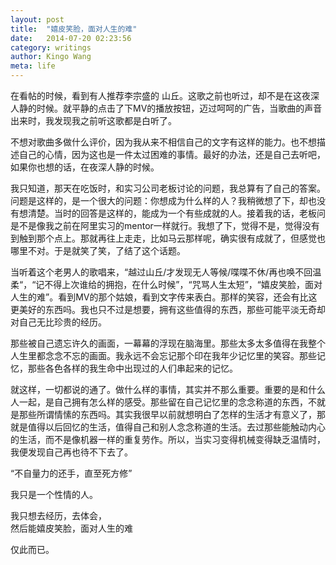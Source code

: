 ```yaml
---
layout: post 
title:  "嬉皮笑脸，面对人生的难"
date:   2014-07-20 02:23:56
category: writings
author: Kingo Wang
meta: life
---
```


在看帖的时候，看到有人推荐李宗盛的 山丘。这歌之前也听过，却不是在这夜深人静的时候。就平静的点击了下MV的播放按钮，迈过呵呵的广告，当歌曲的声音出来时，我发现我之前听这歌都是白听了。

不想对歌曲多做什么评价，因为我从来不相信自己的文字有这样的能力。也不想描述自己的心情，因为这也是一件太过困难的事情。最好的办法，还是自己去听吧，如果你也想的话，在夜深人静的时候。

我只知道，那天在吃饭时，和实习公司老板讨论的问题，我总算有了自己的答案。问题是这样的，是一个很大的问题：你想成为什么样的人？我稍微想了下，却也没有想清楚。当时的回答是这样的，能成为一个有些成就的人。接着我的话，老板问是不是像我之前在阿里实习的mentor一样就行。我想了下，觉得不是，觉得没有到触到那个点上。那就再往上走走，比如马云那样呢，确实很有成就了，但感觉也哪里不对。于是就笑了笑，了结了这个话题。

当听着这个老男人的歌唱来，“越过山丘/才发现无人等候/喋喋不休/再也唤不回温柔“，“记不得上次谁给的拥抱，在什么时候”，“咒骂人生太短”，“嬉皮笑脸，面对人生的难”。看到MV的那个姑娘，看到文字传来表白。那样的笑容，还会有比这更美好的东西吗。我也只不过是想要，拥有这些值得的东西，那些可能平淡无奇却对自己无比珍贵的经历。

那些被自己遗忘许久的画面，一幕幕的浮现在脑海里。那些太多太多值得在我整个人生里都念念不忘的画面。我永远不会忘记那个印在我年少记忆里的笑容。那些记忆，那些各色各样的我生命中出现过的人们串起来的记忆。

就这样，一切都说的通了。做什么样的事情，其实并不那么重要。重要的是和什么人一起，是自己拥有怎么样的感受。那些留在自己记忆里的念念称道的东西，不就是那些所谓情愫的东西吗。其实我很早以前就想明白了怎样的生活才有意义了，那就是值得以后回忆的生活，值得自己和别人念念称道的生活。去过那些能触动内心的生活，而不是像机器一样的重复劳作。所以，当实习变得机械变得缺乏温情时，我便发现自己再也待不下去了。

“不自量力的还手，直至死方修”

我只是一个性情的人。

我只想去经历，去体会，   
然后能嬉皮笑脸，面对人生的难

仅此而已。

